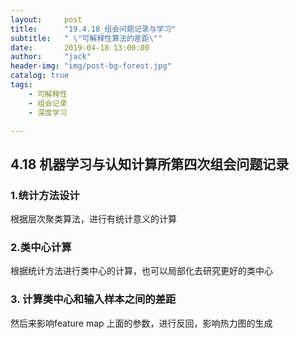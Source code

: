```yaml
---
layout:     post
title:      "19.4.18_组会问题记录与学习"
subtitle:   " \"可解释性算法的差距\""
date:       2019-04-18 13:00:00
author:     "jack"
header-img: "img/post-bg-forest.jpg"
catalog: true
tags:
    - 可解释性
    - 组会记录
    - 深度学习

---
```


## 4.18 机器学习与认知计算所第四次组会问题记录

### 1.统计方法设计

根据层次聚类算法，进行有统计意义的计算

### 2.类中心计算

根据统计方法进行类中心的计算，也可以局部化去研究更好的类中心

### 3. 计算类中心和输入样本之间的差距

然后来影响feature map 上面的参数，进行反回，影响热力图的生成